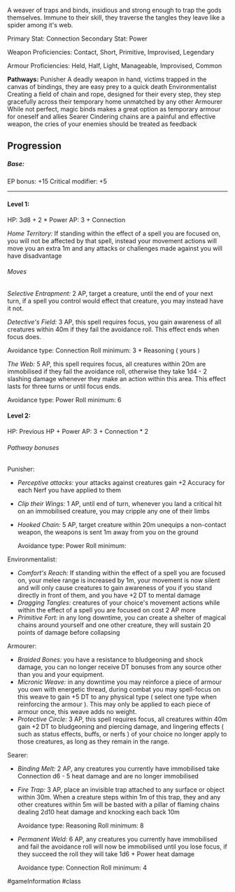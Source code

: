 A weaver of traps and binds, insidious and strong enough to trap the gods themselves. Immune to their skill, they traverse the tangles they leave like a spider among it's web.

Primary Stat: Connection
Secondary Stat: Power

Weapon Proficiencies: Contact, Short, Primitive, Improvised, Legendary

Armour Proficiencies: Held, Half, Light, Manageable, Improvised, Common

**Pathways:**
Punisher
	A deadly weapon in hand, victims trapped in the canvas of bindings, they are easy prey to a quick death
Environmentalist
	Creating a field of chain and rope, designed for their every step, they step gracefully across their temporary home unmatched by any other
Armourer
	While not perfect, magic binds makes a great option as temporary armour for oneself and allies
Searer
	Cindering chains are a painful and effective weapon, the cries of your enemies should be treated as feedback

## Progression

##### Base:
EP bonus: +15
Critical modifier: +5

---
#### Level 1:

HP: 3d8 + 2 * Power
AP: 3 + Connection

*Home Territory:* If standing within the effect of a spell you are focused on, you will not be affected by that spell, instead your movement actions will move you an extra 1m and any attacks or challenges made against you will have disadvantage
###### Moves
*Selective Entrapment:* 2 AP, target a creature, until the end of your next turn, if a spell you control would effect that creature, you may instead have it not.

*Detective's Field:* 3 AP, this spell requires focus, you gain awareness of all creatures within 40m if they fail the avoidance roll. This effect ends when focus does.

Avoidance type: Connection
Roll minimum: 3 + Reasoning ( yours )

*The Web:* 5 AP, this spell requires focus, all creatures within 20m are immobilised if they fail the avoidance roll, otherwise they take 1d4 - 2 slashing damage whenever they make an action within this area. This effect lasts for three turns or until focus ends.

Avoidance type: Power
Roll minimum: 6

#### Level 2:

HP: Previous HP + Power
AP: 3 + Connection * 2

###### Pathway bonuses

Punisher: 
- *Perceptive attacks:* your attacks against creatures gain +2 Accuracy for each Nerf you have applied to them
- *Clip their Wings:* 1 AP, until end of turn, whenever you land a critical hit on an immobilised creature, you may cripple any one of their limbs
- *Hooked Chain:* 5 AP, target creature within 20m unequips a non-contact weapon, the weapons is sent 1m away from you on the ground

  Avoidance type: Power
  Roll minimum: 

Environmentalist:
- *Comfort's Reach:* If standing within the effect of a spell you are focused on, your melee range is increased by 1m, your movement is now silent and will only cause creatures to gain awareness of you if you stand directly in front of them, and you have +2 DT to mental damage
- *Dragging Tangles:* creatures of your choice's movement actions while within the effect of a spell you are focused on cost 2 AP more
- *Primitive Fort:* in any long downtime, you can create a shelter of magical chains around yourself and one other creature, they will sustain 20 points of damage before collapsing

Armourer:
- *Braided Bones:* you have a resistance to bludgeoning and shock damage, you can no longer receive DT bonuses from any source other than you and your equipment.
- *Micronic Weave:* in any downtime you may reinforce a piece of armour you own with energetic thread, during combat you may spell-focus on this weave to gain +5 DT to any physical type ( select one type when reinforcing the armour ). This may only be applied to each piece of armour once, this weave adds no weight.
- *Protective Circle:* 3 AP, this spell requires focus, all creatures within 40m gain +2 DT to bludgeoning and piercing damage, and lingering effects ( such as status effects, buffs, or nerfs ) of your choice no longer apply to those creatures, as long as they remain in the range.

Searer:
- *Binding Melt:* 2 AP, any creatures you currently have immobilised take Connection d6 - 5 heat damage and are no longer immobilised
- *Fire Trap:* 3 AP, place an invisible trap attached to any surface or object within 30m. When a creature steps within 1m of this trap, they and any other creatures within 5m will be basted with a pillar of flaming chains dealing 2d10 heat damage and knocking each back 10m

  Avoidance type: Reasoning
  Roll minimum: 8

- *Permanent Weld:* 6 AP, any creatures you currently have immobilised and fail the avoidance roll will now be immobilised until you lose focus, if they succeed the roll they will take 1d6 + Power heat damage

  Avoidance type: Connection
  Roll minimum: 4

#gameInformation #class